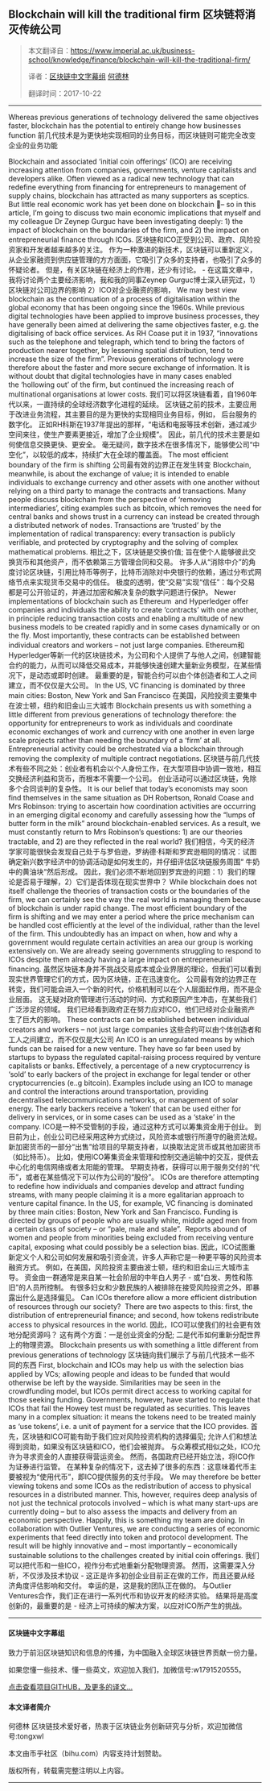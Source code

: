 Blockchain will kill the traditional firm 区块链将消灭传统公司
--------------------------

> 本文翻译自：https://www.imperial.ac.uk/business-school/knowledge/finance/blockchain-will-kill-the-traditional-firm/
>
> 译者：[区块链中文字幕组](https://github.com/BlockchainTranslator/EOS) [何德林](https://github.com/BlockchainTranslator/EOS)
>
> 翻译时间：2017-10-22

---------------------------

Whereas previous generations of technology delivered the same objectives faster, blockchain has the potential to entirely change how businesses function 
前几代技术是为更快地实现相同的业务目标，而区块链则可能完全改变企业的业务功能

Blockchain and associated ‘initial coin offerings’ (ICO) are receiving increasing attention from companies, governments, venture capitalists and developers alike. Often viewed as a radical new technology that can redefine everything from financing for entrepreneurs to management of supply chains, blockchain has attracted as many supporters as sceptics. But little real economic work has yet been done on blockchain – so in this article, I’m going to discuss two main economic implications that myself and my colleague Dr Zeynep Gurguc have been investigating deeply: 1) the impact of blockchain on the boundaries of the firm, and 2) the impact on entrepreneurial finance through ICOs.
区块链和ICO正受到公司、政府、风险投资家和开发者越来越多的关注。 作为一种激进的新技术，区块链可以重新定义，从企业家融资到供应链管理的方方面面，它吸引了众多的支持者，也吸引了众多的怀疑论者。 但是，有关区块链在经济上的作用，还少有讨论。 - 在这篇文章中，我将讨论两个主要经济影响，我和我的同事Zeynep Gurguc博士深入研究过，1）区块链对公司边界的影响 2）ICO对企业融资的影响，
We may best view blockchain as the continuation of a process of digitalisation within the global economy that has been ongoing since the 1960s. While previous digital technologies have been applied to improve business processes, they have generally been aimed at delivering the same objectives faster, e.g. the digitalising of back office services. As RH Coase put it in 1937, “innovations such as the telephone and telegraph, which tend to bring the factors of production nearer together, by lessening spatial distribution, tend to increase the size of the firm”. Previous generations of technology were therefore about the faster and more secure exchange of information. It is without doubt that digital technologies have in many cases enabled the ‘hollowing out’ of the firm, but continued the increasing reach of multinational organisations at lower costs.
我们可以将区块链看着，自1960年代以来，一直持续的全球经济数字化进程的延续。 区块链之前的技术，主要应用于改进业务流程，其主要目的是为更快的实现相同业务目标，例如， 后台服务的数字化。 正如RH科斯在1937年提出的那样，“电话和电报等技术创新，通过减少空间来往，使生产要素更接近，增加了企业规模”。 因此，前几代的技术主要是如何使信息交换更快、更安全。 毫无疑问，数字技术在很多情况下，能够使公司“中空化”，以较低的成本，持续扩大在全球的覆盖面。
The most efficient boundary of the firm is shifting
公司最有效的边界正在发生转变
Blockchain, meanwhile, is about the exchange of value; it is intended to enable individuals to exchange currency and other assets with one another without relying on a third party to manage the contracts and transactions. Many people discuss blockchain from the perspective of ‘removing intermediaries’, citing examples such as bitcoin, which removes the need for central banks and shows trust in a currency can instead be created through a distributed network of nodes. Transactions are ‘trusted’ by the implementation of radical transparency: every transaction is publicly verifiable, and protected by cryptography and the solving of complex mathematical problems.
相比之下，区块链是交换价值; 旨在使个人能够彼此交换货币和其他资产，而不依赖第三方管理合同和交易。 许多人从“消除中介”的角度讨论区块链，引用比特币等例子，比特币消除对中央银行的依赖，通过分布式网络节点来实现货币交易中的信任。 极度的透明，使“交易”实现“信任”：每个交易都是可公开验证的，并通过加密和解决复杂的数学问题进行保护。
Newer implementations of blockchain such as Ethereum and Hyperledger offer companies and individuals the ability to create ‘contracts’ with one another, in principle reducing transaction costs and enabling a multitude of new business models to be created rapidly and in some cases dynamically or on the fly. Most importantly, these contracts can be established between individual creators and workers – not just large companies.
Ethereum和Hyperledger等新一代的区块链技术，为公司和个人提供了与他人之间，创建智能合约的能力，从而可以降低交易成本，并能够快速创建大量新业务模型，在某些情况下，是动态或即时创建。 最重要的是，智能合约可以由个体创造者和工人之间建立，而不仅仅是大公司。
In the US, VC financing is dominated by three main cities: Boston, New York and San Francisco
在美国，风险投资主要集中在波士顿，纽约和旧金山三大城市
Blockchain presents us with something a little different from previous generations of technology therefore: the opportunity for entrepreneurs to work as individuals and coordinate economic exchanges of work and currency with one another in even large scale projects rather than needing the boundary of a ‘firm’ at all. Entrepreneurial activity could be orchestrated via a blockchain through removing the complexity of multiple contract negotiations.
区块链与前几代技术有些不同之处：创业者有机会以个人身份工作，在大型项目中协调一致地，相互交换经济利益和货币，而根本不需要一个公司。 创业活动可以通过区块链，免除多个合同谈判的复杂性。
It is our belief that today’s economists may soon find themselves in the same situation as DH Robertson, Ronald Coase and Mrs Robinson: trying to ascertain how coordination activities are occurring in an emerging digital economy and carefully assessing how the “lumps of butter form in the milk” around blockchain-enabled services. As a result, we must constantly return to Mrs Robinson’s questions: 1) are our theories tractable, and 2) are they reflected in the real world?
我们相信，今天的经济学家可能很快会发现自己处于与罗伯逊，罗纳德·科斯和罗宾逊相同的情况：试图确定新兴数字经济中的协调活动是如何发生的，并仔细评估区块链服务周围“ 牛奶中的黄油块“然后形成。 因此，我们必须不断地回到罗宾逊的问题：1）我们的理论是否易于理解，2）它们是否体现在现实世界中？
While blockchain does not itself challenge the theories of transaction costs or the boundaries of the firm, we can certainly see the way the real world is managing them because of blockchain is under rapid change. The most efficient boundary of the firm is shifting and we may enter a period where the price mechanism can be handled cost efficiently at the level of the individual, rather than the level of the firm. This undoubtedly has an impact on when, how and why a government would regulate certain activities an area our group is working extensively on. We are already seeing governments struggling to respond to ICOs despite them already having a large impact on entrepreneurial financing.
虽然区块链本身并不挑战交易成本或企业界限的理论，但我们可以看到现实世界管理它们的方式，因为区块链，正在迅速变化。 公司最有效的边界正在转变，我们可能会进入一个新的时代，价格机制可以在个人层面起作用，而不是企业层面。 这无疑对政府管理进行活动的时间、方式和原因产生冲击，在某些我们广泛涉足的领域。 我们已经看到政府正在努力应对ICO，他们已经对企业融资产生了巨大的影响。
These contracts can be established between individual creators and workers – not just large companies
这些合约可以由个体创造者和工人之间建立，而不仅仅是大公司
An ICO is an unregulated means by which funds can be raised for a new venture. They have so far been used by startups to bypass the regulated capital-raising process required by venture capitalists or banks. Effectively, a percentage of a new cryptocurrency is ‘sold’ to early backers of the project in exchange for legal tender or other cryptocurrencies (e..g bitcoin). Examples include using an ICO to manage and control the interactions around transportation, providing decentralised telecommunications networks, or management of solar energy. The early backers receive a ‘token’ that can be used either for delivery in services, or in some cases can be used as a ‘stake’ in the company.
ICO是一种不受管制的手段，通过这种方式可以筹集资金用于创业。 到目前为止，创业公司已经采用这种方式绕过，风险资本或银行所遵守的融资法规。 新加密货币的一部分“出售”给项目的早期支持者，以换取法定货币或其他加密货币（如比特币）。 比如，使用ICO筹集资金来管理和控制交通运输中的交互，提供去中心化的电信网络或者太阳能的管理。 早期支持者，获得可以用于服务交付的“代币”，或者在某些情况下可以作为公司的“股份”。
ICOs are therefore attempting to redefine how individuals and companies develop and attract funding streams, with many people claiming it is a more egalitarian approach to venture capital finance. In the US, for example, VC financing is dominated by three main cities: Boston, New York and San Francisco. Funding is directed by groups of people who are usually white, middle aged men from a certain class of society – or “pale, male and stale”.  Reports abound of women and people from minorities being excluded from receiving venture capital, exposing what could possibly be a selection bias.
因此，ICO试图重新定义个人和公司如何发展和吸引资金流，许多人声称它是一种更平等的风险资本融资方式。 例如，在美国，风险投资主要由波士顿，纽约和旧金山三大城市主导。 资金由一群通常是来自某一社会阶层的中年白人男子 - 或“白发、男性和陈旧”的人员所控制。 有很多妇女和少数民族的人被排除在接受风险投资之外，即暴露出什么是选择偏见。
Can ICOs therefore allow a more efficient distribution of resources through our society?  There are two aspects to this: first, the distribution of entrepreneurial finance; and second, how tokens redistribute access to physical resources in the world.
因此，ICO可以使我们的社会更有效地分配资源吗？ 这有两个方面：一是创业资金的分配; 二是代币如何重新分配世界上的物理资源。
Blockchain presents us with something a little different from previous generations of technology
区块链向我们展示了与前几代技术一些不同的东西
First, blockchain and ICOs may help us with the selection bias applied by VCs; allowing people and ideas to be funded that would otherwise be left by the wayside. Similarities may be seen in the crowdfunding model, but ICOs permit direct access to working capital for those seeking funding. Governments, however, have started to regulate that ICOs that fail the Howey test must be regulated as securities. This leaves many in a complex situation: it means the tokens need to be treated mainly as ‘use tokens’, i.e. a unit of payment for a service that the ICO provides.
首先，区块链和ICO可能有助于我们应对风险投资机构的选择偏见; 允许人们和想法得到资助，如果没有区块链和ICO，他们会被抛弃。 与众筹模式相似之处，ICO允许为寻求资金的人直接获得营运资金。 然而，各国政府已经开始立法，将ICO作为证券进行监管。 在某种复杂的情况下，这去掉了很多的东西：这意味着代币主要被视为“使用代币”，即ICO提供服务的支付手段。
We may therefore be better viewing tokens and some ICOs as the redistribution of access to physical resources in a distributed manner. This, however, requires deep analysis of not just the technical protocols involved – which is what many start-ups are currently doing – but to also assess the impacts and delivery from an economic perspective. Happily, this is something my team are doing. In collaboration with Outlier Ventures, we are conducting a series of economic experiments that feed directly into token and protocol development. The result will be highly innovative and – most importantly – economically sustainable solutions to the challenges created by initial coin offerings.
我们可以把代币和一些ICO，视作分布式地重新分配物理资源。 然而，这需要深入分析，不仅涉及技术协议 - 这正是许多初创企业目前正在做的工作，而且还要从经济角度评估影响和交付。 幸运的是，这是我的团队正在做的。 与Outlier Ventures合作，我们正在进行一系列代币和协议开发的经济实验。 结果将是高度创新的，最重要的是 - 经济上可持续的解决方案，以应对ICO所产生的挑战。


----------------------------------------------------

#### 区块链中文字幕组

致力于前沿区块链知识和信息的传播，为中国融入全球区块链世界贡献一份力量。

如果您懂一些技术、懂一些英文，欢迎加入我们，加微信号:w1791520555。

[点击查看项目GITHUB，及更多的译文...](https://github.com/BlockchainTranslator/EOS)

#### 本文译者简介

何德林 区块链技术爱好者，热衷于区块链业务创新研究与分析，欢迎加微信号:tongxwl

本文由币乎社区（bihu.com）内容支持计划赞助。

版权所有，转载需完整注明以上内容。

----------------------------------------------------
